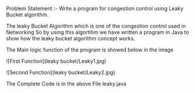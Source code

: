 Problem Statement :-
Write a program for congestion control using Leaky Bucket algorithm.

The leaky Bucket Algorithm which is one of the congestion control used in Networking So by using this algortihm we have written a program in Java to show how the leaky bucket algorithm concept works.

The Main logic function of the program is showed below in the image

![First Function](leaky bucket/Leaky1.jpg)

![Second Function](leaky bucket/Leaky2.jpg)

The Complete Code is in the above File leaky.java
